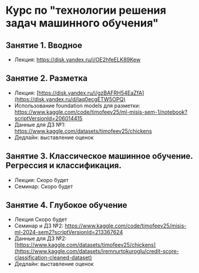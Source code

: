 # Курс по "технологии решения задач машинного обучения"

## Занятие 1. Вводное

- Лекция: https://disk.yandex.ru/i/OE2hfeELK89Kew

## Занятие 2. Разметка

- Лекция: [https://disk.yandex.ru/i/gzBAFRH54EaZfA](https://disk.yandex.ru/d/laq0ecgETW5OPQ)
- Использование foundation models для разметки: https://www.kaggle.com/code/timofeev25/ml-misis-sem-1/notebook?scriptVersionId=206014415
- Данные для ДЗ №1: https://www.kaggle.com/datasets/timofeev25/chickens
- Дедлайн: выставление оценок


## Занятие 3. Классическое машинное обучение. Регрессия и классификация.

- Лекция: Скоро будет
- Семинар: Скоро будет

## Занятие 4. Глубокое обучение

- Лекция Скоро будет
- Семинар и ДЗ №2: https://www.kaggle.com/code/timofeev25/misis-ml-2024-sem2?scriptVersionId=213367624
- Данные для ДЗ №2: [https://www.kaggle.com/datasets/timofeev25/chickens](https://www.kaggle.com/datasets/iremnurtokuroglu/credit-score-classification-cleaned-dataset)
- Дедлайн: выставление оценок
